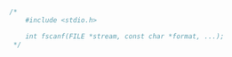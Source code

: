 ```c
/*
    #include <stdio.h>

    int fscanf(FILE *stream, const char *format, ...);
 */
```

```c

```

